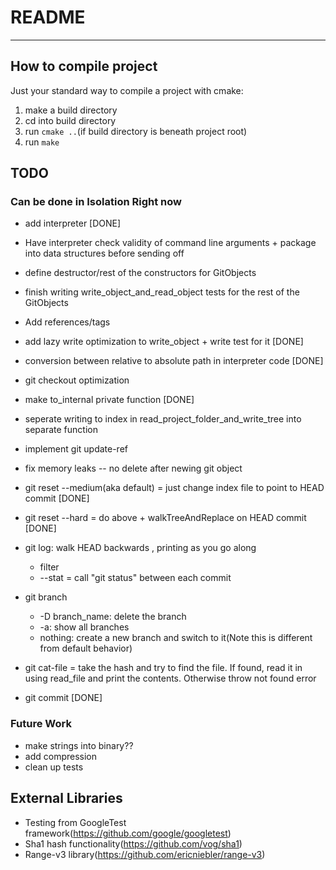 # README
---

## How to compile project
Just your standard way to compile a project with cmake:
1. make a build directory
2. cd into build directory
3. run `cmake ..`(if build directory is beneath project root)
4. run `make`

## TODO
### Can be done in Isolation Right now
* add interpreter [DONE]
* Have interpreter check validity of command line arguments + package into data structures before sending off
* define destructor/rest of the constructors for GitObjects
* finish writing write_object_and_read_object tests for the rest of the GitObjects
* Add references/tags
* add lazy write optimization to write_object + write test for it [DONE]
* conversion between relative to absolute path in interpreter code [DONE]
* git checkout optimization
* make to_internal private function [DONE]
* seperate writing to index in read_project_folder_and_write_tree into separate function

* implement git update-ref
* fix memory leaks -- no delete after newing git object

* git reset --medium(aka default) = just change index file to point to HEAD commit [DONE]
* git reset --hard = do above + walkTreeAndReplace on HEAD commit [DONE]
* git log: walk HEAD backwards , printing as you go along
    * filter 
    * --stat = call "git status" between each commit
* git branch
    * -D branch_name: delete the branch
    * -a: show all branches
    * nothing: create a new branch and switch to it(Note this is different from default behavior)
* git cat-file = take the hash and try to find the file. If found, read it in using read_file and print the contents. Otherwise throw not found error
* git commit [DONE]

   
### Future Work
* make strings into binary??
* add compression
* clean up tests 


## External Libraries
* Testing from GoogleTest framework(https://github.com/google/googletest)
* Sha1 hash functionality(https://github.com/vog/sha1)
* Range-v3 library(https://github.com/ericniebler/range-v3)
